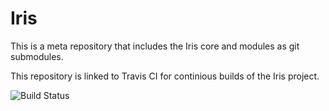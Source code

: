 Iris
====

This is a meta repository that includes the Iris core and modules 
as git submodules.

This repository is linked to Travis CI for continious builds of the Iris project.

![Build Status](https://api.travis-ci.org/andrepuschmann/iris.png)
